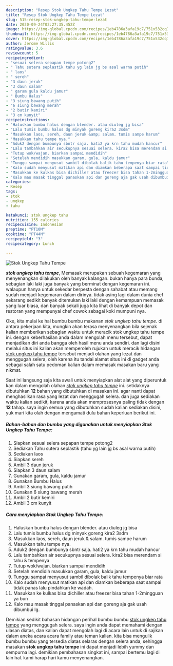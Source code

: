 ```yaml
---
description: "Resep Stok Ungkep Tahu Tempe Lezat"
title: "Resep Stok Ungkep Tahu Tempe Lezat"
slug: 515-resep-stok-ungkep-tahu-tempe-lezat
date: 2020-09-24T02:27:35.452Z
image: https://img-global.cpcdn.com/recipes/1eb4786a3afa19c7/751x532cq70/stok-ungkep-tahu-tempe-foto-resep-utama.jpg
thumbnail: https://img-global.cpcdn.com/recipes/1eb4786a3afa19c7/751x532cq70/stok-ungkep-tahu-tempe-foto-resep-utama.jpg
cover: https://img-global.cpcdn.com/recipes/1eb4786a3afa19c7/751x532cq70/stok-ungkep-tahu-tempe-foto-resep-utama.jpg
author: Jerome Willis
ratingvalue: 3.6
reviewcount: 5
recipeingredient:
- "sesuai selera sepapan tempe potong2"
- " Tahu sutera seplastik tahu yg lain jg bs asal warna putih"
- " laos"
- " sereh"
- "3 daun jeruk"
- "3 daun salam"
- " garam gula kaldu jamur"
- " Bumbu Halus"
- "3 siung bawang putih"
- "6 siung bawang merah"
- "2 butir kemiri"
- "3 cm kunyit"
recipeinstructions:
- "Haluskan bumbu halus dengan blender. atau diuleg jg bisa"
- "Lalu tumis bumbu halus dg minyak goreng kira2 3sdm"
- "Masukkan laos, sereh, daun jeruk &amp; salam. tumis sampe harum"
- "Masukkan tahu tempe nya."
- "Aduk2 dengan bumbunya sbntr saja. hati2 ya krn tahu mudah hancur"
- "Lalu tambahkan air secukupnya sesuai selera. kira2 bisa merendam si tahu &amp; tempenya"
- "Tutup wok/wajan. biarkan sampai mendidih"
- "Setelah mendidih masukkan garam, gula, kaldu jamur"
- "Tunggu sampai menyusut sambil dibolak balik tahu tempenya biar rata"
- "Kalo sudah menyusut matikan api dan diamkan beberapa saat sampai tidak panas lalu pindahkan ke wadah."
- "Masukkan ke kulkas bisa dichiller atau freezer bisa tahan 1-2mingguan ya bun"
- "Kalo mau masak tinggal panaskan api dan goreng aja gak usah dibumbui lg."
categories:
- Resep
tags:
- stok
- ungkep
- tahu

katakunci: stok ungkep tahu 
nutrition: 155 calories
recipecuisine: Indonesian
preptime: "PT10M"
cooktime: "PT44M"
recipeyield: "3"
recipecategory: Lunch

---
```



![Stok Ungkep Tahu Tempe](https://img-global.cpcdn.com/recipes/1eb4786a3afa19c7/751x532cq70/stok-ungkep-tahu-tempe-foto-resep-utama.jpg)

<b><i>stok ungkep tahu tempe</i></b>, Memasak merupakan sebuah kegemaran yang menyenangkan dilakukan oleh banyak kalangan. bukan hanya para bunda, sebagian laki laki juga banyak yang berminat dengan kegemaran ini. walaupun hanya untuk sekedar berpesta dengan sahabat atau memang sudah menjadi kegemaran dalam dirinya. tidak asing lagi dalam dunia chef sekarang sedikit banyak ditemukan laki laki dengan kemampuan memasak yang luar biasa, dan banyak sekali juga kita lihat di banyak depot dan restoran yang mempunyai chef cowok sebagai koki mumpuni nya.

Oke, kita mulai ke hal bumbu bumbu makanan <i>stok ungkep tahu tempe</i>. di antara pekerjaan kita, mungkin akan terasa menyenangkan bila sejenak kalian memberikan sebagian waktu untuk meracik stok ungkep tahu tempe ini. dengan keberhasilan anda dalam mengolah menu tersebut, dapat menjadikan diri anda bangga oleh hasil menu anda sendiri. dan lagi disini melalui situs ini kalian akan memperoleh rujukan untuk meracik hidangan <u>stok ungkep tahu tempe</u> tersebut menjadi olahan yang lezat dan menggugah selera, oleh karena itu tandai alamat situs ini di gadget anda sebagai salah satu pedoman kalian dalam memasak masakan baru yang nikmat.




Saat ini langsung saja kita awali untuk menyiapkan alat alat yang diperuntuk kan dalam mengolah olahan <u><i>stok ungkep tahu tempe</i></u> ini. setidaknya dibutuhkan <b>12</b> bahan yang dibutuhkan di masakan ini. agar nanti dapat menghasilkan rasa yang lezat dan menggugah selera. dan juga sediakan waktu kalian sedikit, karena anda akan memprosesnya paling tidak dengan <b>12</b> tahap. saya ingin semua yang dibutuhkan sudah kalian sediakan disini, yuk mari kita olah dengan mengamati dulu bahan keperluan berikut ini.

<!--inarticleads1-->

##### Bahan-bahan dan bumbu yang digunakan untuk menyiapkan Stok Ungkep Tahu Tempe:

1. Siapkan sesuai selera sepapan tempe potong2
1. Sediakan  Tahu sutera seplastik (tahu yg lain jg bs asal warna putih)
1. Sediakan  laos
1. Siapkan  sereh
1. Ambil 3 daun jeruk
1. Siapkan 3 daun salam
1. Gunakan  garam, gula, kaldu jamur
1. Gunakan  Bumbu Halus
1. Ambil 3 siung bawang putih
1. Gunakan 6 siung bawang merah
1. Ambil 2 butir kemiri
1. Ambil 3 cm kunyit




<!--inarticleads2-->

##### Cara menyiapkan Stok Ungkep Tahu Tempe:

1. Haluskan bumbu halus dengan blender. atau diuleg jg bisa
1. Lalu tumis bumbu halus dg minyak goreng kira2 3sdm
1. Masukkan laos, sereh, daun jeruk &amp; salam. tumis sampe harum
1. Masukkan tahu tempe nya.
1. Aduk2 dengan bumbunya sbntr saja. hati2 ya krn tahu mudah hancur
1. Lalu tambahkan air secukupnya sesuai selera. kira2 bisa merendam si tahu &amp; tempenya
1. Tutup wok/wajan. biarkan sampai mendidih
1. Setelah mendidih masukkan garam, gula, kaldu jamur
1. Tunggu sampai menyusut sambil dibolak balik tahu tempenya biar rata
1. Kalo sudah menyusut matikan api dan diamkan beberapa saat sampai tidak panas lalu pindahkan ke wadah.
1. Masukkan ke kulkas bisa dichiller atau freezer bisa tahan 1-2mingguan ya bun
1. Kalo mau masak tinggal panaskan api dan goreng aja gak usah dibumbui lg.




Demikian sedikit bahasan hidangan perihal bumbu bumbu <u>stok ungkep tahu tempe</u> yang menggugah selera. saya ingin anda dapat memahami dengan ulasan diatas, dan kalian dapat mengolah lagi di acara lain untuk di sajikan dalam aneka acara acara family atau teman kalian. kita bisa mengulik bumbu bumbu yang tersedia diatas selaras dengan selera anda, sehingga masakan <b>stok ungkep tahu tempe</b> ini dapat menjadi lebih yummy dan sempurna lagi. demikian pembahasan singkat ini, sampai bertemu lagi di lain hal. kami harap hari kamu menyenangkan.
